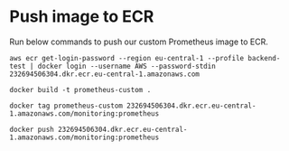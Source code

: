 # Push image to ECR
Run below commands to push our custom Prometheus image to ECR.
```
aws ecr get-login-password --region eu-central-1 --profile backend-test | docker login --username AWS --password-stdin 232694506304.dkr.ecr.eu-central-1.amazonaws.com
```

```
docker build -t prometheus-custom .
```

```
docker tag prometheus-custom 232694506304.dkr.ecr.eu-central-1.amazonaws.com/monitoring:prometheus
```

```
docker push 232694506304.dkr.ecr.eu-central-1.amazonaws.com/monitoring:prometheus
```